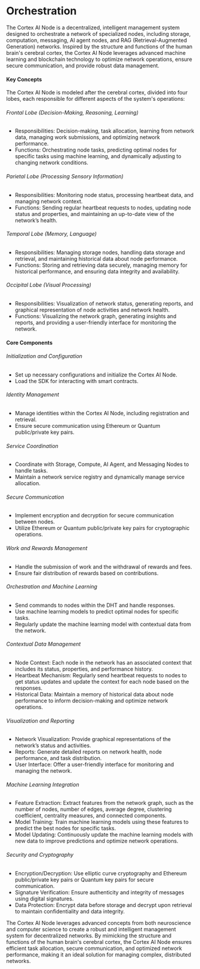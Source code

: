 # Orchestration

The Cortex AI Node is a decentralized, intelligent management system designed to orchestrate a network of specialized nodes, including storage, computation, messaging, AI agent nodes, and RAG (Retrieval-Augmented Generation) networks. Inspired by the structure and functions of the human brain's cerebral cortex, the Cortex AI Node leverages advanced machine learning and blockchain technology to optimize network operations, ensure secure communication, and provide robust data management.

#### Key Concepts
The Cortex AI Node is modeled after the cerebral cortex, divided into four lobes, each responsible for different aspects of the system's operations:
###### Frontal Lobe (Decision-Making, Reasoning, Learning)
- Responsibilities: Decision-making, task allocation, learning from network data, managing work submissions, and optimizing network performance.
- Functions: Orchestrating node tasks, predicting optimal nodes for specific tasks using machine learning, and dynamically adjusting to changing network conditions.

###### Parietal Lobe (Processing Sensory Information)
- Responsibilities: Monitoring node status, processing heartbeat data, and managing network context.
- Functions: Sending regular heartbeat requests to nodes, updating node status and properties, and maintaining an up-to-date view of the network’s health.

###### Temporal Lobe (Memory, Language)
- Responsibilities: Managing storage nodes, handling data storage and retrieval, and maintaining historical data about node performance.
- Functions: Storing and retrieving data securely, managing memory for historical performance, and ensuring data integrity and availability.

###### Occipital Lobe (Visual Processing)
- Responsibilities: Visualization of network status, generating reports, and graphical representation of node activities and network health.
- Functions: Visualizing the network graph, generating insights and reports, and providing a user-friendly interface for monitoring the network.

#### Core Components

###### Initialization and Configuration
- Set up necessary configurations and initialize the Cortex AI Node.
- Load the SDK for interacting with smart contracts.

###### Identity Management
- Manage identities within the Cortex AI Node, including registration and retrieval.
- Ensure secure communication using Ethereum or Quantum public/private key pairs.

###### Service Coordination
- Coordinate with Storage, Compute, AI Agent, and Messaging Nodes to handle tasks.
- Maintain a network service registry and dynamically manage service allocation.

###### Secure Communication
- Implement encryption and decryption for secure communication between nodes.
- Utilize Ethereum or Quantum public/private key pairs for cryptographic operations.

###### Work and Rewards Management
- Handle the submission of work and the withdrawal of rewards and fees.
- Ensure fair distribution of rewards based on contributions.

###### Orchestration and Machine Learning
- Send commands to nodes within the DHT and handle responses.
- Use machine learning models to predict optimal nodes for specific tasks.
- Regularly update the machine learning model with contextual data from the network.

###### Contextual Data Management
- Node Context: Each node in the network has an associated context that includes its status, properties, and performance history.
- Heartbeat Mechanism: Regularly send heartbeat requests to nodes to get status updates and update the context for each node based on the responses.
- Historical Data: Maintain a memory of historical data about node performance to inform decision-making and optimize network operations.

###### Visualization and Reporting
- Network Visualization: Provide graphical representations of the network’s status and activities.
- Reports: Generate detailed reports on network health, node performance, and task distribution.
- User Interface: Offer a user-friendly interface for monitoring and managing the network.

###### Machine Learning Integration
- Feature Extraction: Extract features from the network graph, such as the number of nodes, number of edges, average degree, clustering coefficient, centrality measures, and connected components.
- Model Training: Train machine learning models using these features to predict the best nodes for specific tasks.
- Model Updating: Continuously update the machine learning models with new data to improve predictions and optimize network operations.

###### Security and Cryptography
- Encryption/Decryption: Use elliptic curve cryptography and Ethereum public/private key pairs or Quantum key pairs for secure communication.
- Signature Verification: Ensure authenticity and integrity of messages using digital signatures.
- Data Protection: Encrypt data before storage and decrypt upon retrieval to maintain confidentiality and data integrity. 

The Cortex AI Node leverages advanced concepts from both neuroscience and computer science to create a robust and intelligent management system for decentralized networks. By mimicking the structure and functions of the human brain's cerebral cortex, the Cortex AI Node ensures efficient task allocation, secure communication, and optimized network performance, making it an ideal solution for managing complex, distributed networks.